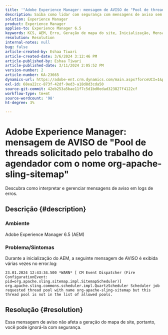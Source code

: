 ```yaml
---
title: '"Adobe Experience Manager: mensagem de AVISO de "Pool de threads solicitado pelo trabalho do agendador com o nome org-apache-sling-sitemap""'
description: Saiba como lidar com segurança com mensagens de aviso sem impacto durante a inicialização do AEM.
solution: Experience Manager
product: Experience Manager
applies-to: Experience Manager 6.5
keywords: KCS, AEM, Erro, Geração de mapa do site, Inicialização, Mensagem de aviso, Error.log, Pool de threads
resolution: Resolution
internal-notes: null
bug: false
article-created-by: Eshaa Tiwari
article-created-date: 3/6/2024 3:12:46 PM
article-published-by: Eshaa Tiwari
article-published-date: 3/11/2024 2:05:52 PM
version-number: 2
article-number: KA-23665
dynamics-url: https://adobe-ent.crm.dynamics.com/main.aspx?forceUCI=1&pagetype=entityrecord&etn=knowledgearticle&id=ce4145f6-cbdb-ee11-904d-6045bd006b4b
exl-id: 68ea22cc-873f-42df-9ed3-a18d8d3cda50
source-git-commit: 42eb253a5bae11f7c5d1bd0edad323827f4122cf
workflow-type: tm+mt
source-wordcount: '98'
ht-degree: 3%

---
```


# Adobe Experience Manager: mensagem de AVISO de &quot;Pool de threads solicitado pelo trabalho do agendador com o nome org-apache-sling-sitemap&quot;


Descubra como interpretar e gerenciar mensagens de aviso em logs de erros.

## Descrição {#description}


### <b>Ambiente</b>

Adobe Experience Manager 6.5 (AEM)

### Problema/Sintomas

Durante a inicialização do AEM, a seguinte mensagem de AVISO é exibida várias vezes no error.log:


```
23.01.2024 12:43:34.500 *WARN* [ CM Event Dispatcher (Fire ConfigurationEvent: pid=org.apache.sling.sitemap.impl.SitemapScheduler)]  org.apache.sling.commons.scheduler.impl.QuartzScheduler Scheduler job requested thread pool with name org-apache-sling-sitemap but this thread pool is not in the list of allowed pools.
```





## Resolução {#resolution}


Essa mensagem de aviso não afeta a geração do mapa de site, portanto, você pode ignorá-la com segurança.
